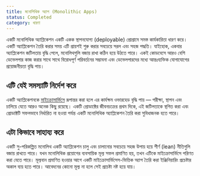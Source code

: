 ```yaml
---
title: মনোলিথিক অ্যাপ (Monolithic Apps)
status: Completed
category: ধারণা
---
```


একটি মনোলিথিক অ্যাপ্লিকেশন একটি একক স্থাপনযোগ্য (deployable) প্রোগ্রামে সমস্ত কার্যকারিতা ধারণ করে। 
একটি অ্যাপ্লিকেশন তৈরি করার সময় এটি প্রায়শই শুরু করার সবচেয়ে সরল  এবং সহজ পদ্ধতি। যাইহোক, একবার অ্যাপ্লিকেশন জটিলতায় বৃদ্ধি পেলে, মনোলিথগুলি বজায় রাখা কঠিন হয়ে উঠতে পারে। 
একই কোডবেসে আরও বেশি ডেভেলপার কাজ করার সাথে সাথে বিরোধপূর্ণ পরিবর্তনের সম্ভাবনা এবং ডেভেলপারদের মধ্যে আন্তঃব্যক্তিক যোগাযোগের প্রয়োজনীয়তা বৃদ্ধি পায়। 

## এটি যেই সমস্যাটি নির্দেশ করে

একটি অ্যাপ্লিকেশনকে [মাইক্রোসার্ভিসে](/bn/microservices-architecture/) রূপান্তর করা হলে এর কার্যক্ষম ওভারহেড বৃদ্ধি পায় — পরীক্ষা, স্থাপন এবং চালিয়ে যেতে আরও অনেক কিছু রয়েছে। 
একটি প্রোডাক্টের জীবনচক্রের প্রথম দিকে, এই জটিলতাকে স্থগিত করা এবং প্রোডাক্টটি  সফলভাবে নির্ধারিত না হওয়া পর্যন্ত একটি মনোলিথিক অ্যাপ্লিকেশন তৈরি করা সুবিধাজনক হতে পারে।


## এটা কিভাবে সাহায্য করে

একটি সু-পরিকল্পিত মনোলিথ একটি অ্যাপ্লিকেশন চালু এবং চালানোর সবচেয়ে সহজ উপায় হয়ে শীর্ণ (lean) নীতিগুলি বজায় রাখতে পারে। 
যখন মনোলিথিক প্রয়োগের ব্যবসায়িক মূল্য সফল প্রমাণিত হয়, তখন এটিকে মাইক্রোসার্ভিসে পরিণত করা যেতে পারে। মূল্যবান প্রমাণিত হওয়ার আগে একটি মাইক্রোসার্ভিসেস-ভিত্তিক অ্যাপ তৈরি করা ইঞ্জিনিয়ারিং প্রচেষ্টার অকাল ব্যয় হতে পারে।
আবেদনের কোনো মূল্য না হলে সেই প্রচেষ্টা নষ্ট হয়ে যায়।
